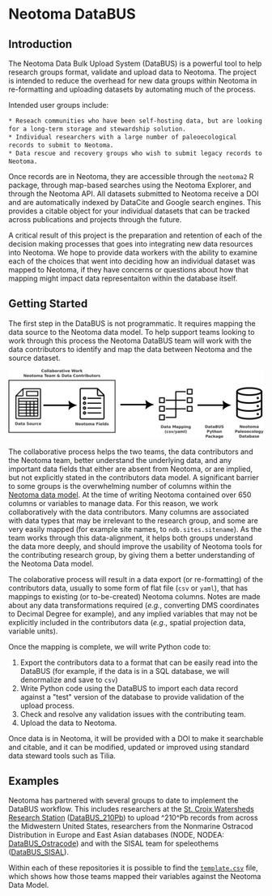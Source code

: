 # Neotoma DataBUS

## Introduction

The Neotoma Data Bulk Upload System (DataBUS) is a powerful tool to help research groups format, validate and upload data to Neotoma.
The project is intended to reduce the overhead for new data groups within Neotoma in re-formatting and uploading datasets by automating
much of the process.

Intended user groups include:

    * Reseach communities who have been self-hosting data, but are looking for a long-term storage and stewardship solution.
    * Individual researchers with a large number of paleoecological records to submit to Neotoma.
    * Data rescue and recovery groups who wish to submit legacy records to Neotoma.

Once records are in Neotoma, they are accessible through the `neotoma2` R package, through map-based searches using the Neotoma Explorer, and through the Neotoma API. All datasets submitted to Neotoma receive a DOI and are automatically indexed by DataCite and Google search engines. This provides a citable object for your individual datasets that can be tracked across publications and projects through the future.

A critical result of this project is the preparation and retention of each of the decision making processes that goes into integrating new data resources into Neotoma. We hope to provide data workers with the ability to examine each of the choices that went into deciding how an individual dataset was mapped to Neotoma, if they have concerns or questions about how that mapping might impact data representaiton within the database itself.

## Getting Started

The first step in the DataBUS is not programmatic. It requires mapping the data source to the Neotoma data model.  To help support teams looking to work through this process the Neotoma DataBUS team will work with the data contributors to identify and map the data between Neotoma and the source dataset.

![](assets/databus_workflow.svg)

The collaborative process helps the two teams, the data contributors and the Neotoma team, better understand the underlying data, and any important data fields that either are absent from Neotoma, or are implied, but not explicitly stated in the contributors data model. A significant barrier to some groups is the overwhelming number of columns within the [Neotoma data model](assets/tablecolumns.csv). At the time of writing Neotoma contained over 650 columns or variables to manage data. For this reason, we work collaboratively with the data contributors. Many columns are associated with data types that may be irrelevant to the research group, and some are very easily mapped (for example site names, to `ndb.sites.sitename`). As the team works through this data-alignment, it helps both groups understand the data more deeply, and should improve the usability of Neotoma tools for the contributing research group, by giving them a better understanding of the Neotoma Data model.

The colaborative process will result in a data export (or re-formatting) of the contributors data, usually to some form of flat file (`csv` or `yaml`), that has mappings to existing (or to-be-created) Neotoma columns. Notes are made about any data transformations required (*e.g.*, converting DMS coordinates to Decimal Degree for example), and any implied variables that may not be explicitly included in the contributors data (*e.g.*, spatial projection data, variable units).

Once the mapping is complete, we will write Python code to:

1. Export the contributors data to a format that can be easily read into the DataBUS (for example, if the data is in a SQL database, we will denormalize and save to `csv`)
2. Write Python code using the DataBUS to import each data record against a "test" version of the database to provide validation of the upload process.
3. Check and resolve any validation issues with the contributing team.
4. Upload the data to Neotoma.

Once data is in Neotoma, it will be provided with a DOI to make it searchable and citable, and it can be modified, updated or improved using standard data steward tools such as Tilia.

## Examples

Neotoma has partnered with several groups to date to implement the DataBUS workflow. This includes researchers at the [St. Croix Watersheds Research Station](https://new.smm.org/scwrs) ([DataBUS_210Pb](https://github.com/NeotomaDB/DataBUS_210Pb)) to upload ^210^Pb records from across the Midwestern United States, researchers from the Nonmarine Ostracod Distribution in Europe and East Asian databases (NODE, NODEA: [DataBUS_Ostracode](https://github.com/NeotomaDB/DataBUS_Ostracode)) and with the SISAL team for speleothems ([DataBUS_SISAL](https://github.com/NeotomaDB/DataBUS_SISAL)).

Within each of these repositories it is possible to find the [`template.csv`](https://github.com/NeotomaDB/DataBUS_SISAL/blob/main/sisal_tempate.csv) file, which shows how those teams mapped their variables against the Neotoma Data Model.

